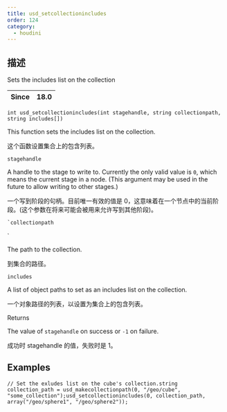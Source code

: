 ```yaml
---
title: usd_setcollectionincludes
order: 124
category:
  - houdini
---
```

    
## 描述

Sets the includes list on the collection

| Since | 18.0 |
| ----- | ---- |

`int usd_setcollectionincludes(int stagehandle, string collectionpath, string includes[])`

This function sets the includes list on the collection.

这个函数设置集合上的包含列表。

`stagehandle`

A handle to the stage to write to. Currently the only valid value is `0`,
which means the current stage in a node. (This argument may be used in the
future to allow writing to other stages.)

一个写到阶段的句柄。目前唯一有效的值是 0，这意味着在一个节点中的当前阶段。(这个参数在将来可能会被用来允许写到其他阶段)。

```c
`collectionpath
```

`

The path to the collection.

到集合的路径。

`includes`

A list of object paths to set as an includes list on the collection.

一个对象路径的列表，以设置为集合上的包含列表。

Returns

The value of `stagehandle` on success or `-1` on failure.

成功时 stagehandle 的值，失败时是 1。

## Examples

    // Set the exludes list on the cube's collection.string collection_path = usd_makecollectionpath(0, "/geo/cube", "some_collection");usd_setcollectionincludes(0, collection_path, array("/geo/sphere1", "/geo/sphere2"));
